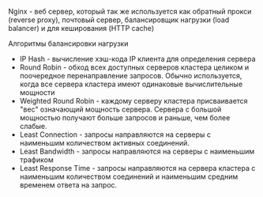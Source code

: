 Nginx - веб сервер, который так же используется как обратный прокси (reverse proxy), почтовый сервер, балансировщик нагрузки (load balancer) и для кеширования (HTTP cache)

 Алгоритмы балансировки нагрузки
 - IP Hash - вычисление хэш-кода IP клиента для определения сервера 
 - Round Robin - обход всех доступных серверов кластера целиком и поочередное перенаправление запросов. Обычно используется, когда все сервера кластера имеют одинаковые вычислительные мощности
 - Weighted Round Robin - каждому серверу кластера присваивается "вес" означающий мощность сервера. Сервера с большой мощностью получают больше запросов и раньше, чем более слабые.
 - Least Connection - запросы направляются на серверы с наименьшим количеством активных соединений.
 - Least Bandwidth - запросы направляются на серверы с наименьшим трафиком
 - Least Response Time - запросы направляются на сервера кластера с наименьшим количеством соединений и наименьшим средним временем ответа на запрос.